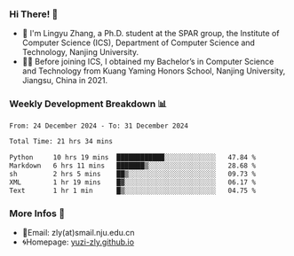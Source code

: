 ### Hi There! 👋 
- 🐳 I'm Lingyu Zhang, a Ph.D. student at the SPAR group, the Institute of Computer Science (ICS), Department of Computer Science and Technology, Nanjing University.
- 🧑‍🎓 Before joining ICS, I obtained my Bachelor’s in Computer Science and Technology from Kuang Yaming Honors School, Nanjing University, Jiangsu, China in 2021.

### Weekly Development Breakdown :bar_chart:

<!--START_SECTION:waka-->

```txt
From: 24 December 2024 - To: 31 December 2024

Total Time: 21 hrs 34 mins

Python     10 hrs 19 mins  ████████████░░░░░░░░░░░░░   47.84 %
Markdown   6 hrs 11 mins   ███████▒░░░░░░░░░░░░░░░░░   28.68 %
sh         2 hrs 5 mins    ██▒░░░░░░░░░░░░░░░░░░░░░░   09.73 %
XML        1 hr 19 mins    █▓░░░░░░░░░░░░░░░░░░░░░░░   06.17 %
Text       1 hr 1 min      █▒░░░░░░░░░░░░░░░░░░░░░░░   04.75 %
```

<!--END_SECTION:waka-->

<!--
### Github Contributions :octocat:

![](https://raw.githubusercontent.com/yuzi-zly/yuzi-zly/output/github-contribution-grid-snake.svg)              
-->

### More Infos 📖

- 📧Email: zly(at)smail.nju.edu.cn
- 🌀Homepage: [yuzi-zly.github.io](https://yuzi-zly.github.io/)
